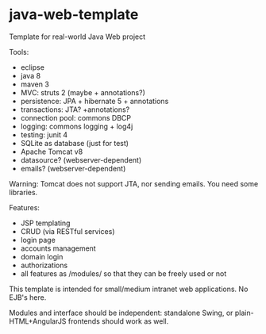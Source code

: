 # java-web-template
Template for real-world Java Web project

Tools:
* eclipse
* java 8
* maven 3
* MVC: struts 2 (maybe + annotations?)
* persistence: JPA + hibernate 5 + annotations
* transactions: JTA? +annotations?
* connection pool: commons DBCP
* logging: commons logging + log4j
* testing: junit 4
* SQLite as database (just for test)
* Apache Tomcat v8
* datasource? (webserver-dependent)
* emails? (webserver-dependent)

Warning: Tomcat does not support JTA, nor sending emails. You need some libraries.

Features:
* JSP templating
* CRUD (via RESTful services)
* login page
* accounts management
* domain login
* authorizations
* all features as /modules/ so that they can be freely used or not

This template is intended for small/medium intranet web applications. No EJB's here.

Modules and interface should be independent: standalone Swing, or plain-HTML+AngularJS frontends should work as well.